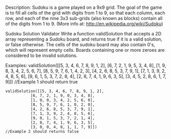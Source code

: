 Description:
	Sudoku is a game played on a 9x9 grid. The goal of the game is to fill all cells of the grid with digits from 1 to 9, so that each column, each row, and each of the nine 3x3 sub-grids (also known as blocks) contain all of the digits from 1 to 9. 
	(More info at: http://en.wikipedia.org/wiki/Sudoku)

Sudoku Solution Validator
	Write a function validSolution that accepts a 2D array representing a Sudoku board, and returns true if it is a valid solution, or false otherwise. The cells of the sudoku board may also contain 0's, which will represent empty cells. Boards containing one or more zeroes are considered to be invalid solutions.

Examples:
	validSolution([[5, 3, 4, 6, 7, 8, 9, 1, 2], 
               [6, 7, 2, 1, 9, 5, 3, 4, 8],
               [1, 9, 8, 3, 4, 2, 5, 6, 7],
               [8, 5, 9, 7, 6, 1, 4, 2, 3],
               [4, 2, 6, 8, 5, 3, 7, 9, 1],
               [7, 1, 3, 9, 2, 4, 8, 5, 6],
               [9, 6, 1, 5, 3, 7, 2, 8, 4],
               [2, 8, 7, 4, 1, 9, 6, 3, 5],
               [3, 4, 5, 2, 8, 6, 1, 7, 9]])
	//Example 1 should return true

	validSolution([[5, 3, 4, 6, 7, 8, 9, 1, 2], 
               [6, 7, 2, 1, 9, 0, 3, 4, 8],
               [1, 0, 0, 3, 4, 2, 5, 6, 0],
               [8, 5, 9, 7, 6, 1, 0, 2, 0],
               [4, 2, 6, 8, 5, 3, 7, 9, 1],
               [7, 1, 3, 9, 2, 4, 8, 5, 6],
               [9, 0, 1, 5, 3, 7, 2, 1, 4],
               [2, 8, 7, 4, 1, 9, 6, 3, 5],
               [3, 0, 0, 4, 8, 1, 1, 7, 9]])
	//Example 2 should returns false